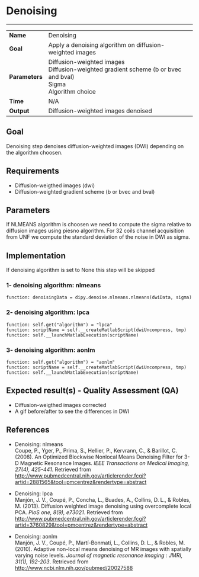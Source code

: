 # Denoising
---

|                |                                                       |
|----------------|-------------------------------------------------------|
|**Name**        | Denoising                                             |
|**Goal**        | Apply a denoising algorithm on diffusion-weighted images |
|**Parameters**  | Diffusion-weighted images <br> Diffusion-weighted gradient scheme (b or bvec and bval) <br> Sigma <br> Algorithm choice |
|**Time**        | N/A                                                   |
|**Output**      | Diffusion-weighted images denoised                             |

## Goal

Denoising step denoises diffusion-weighted images (DWI) depending on the algorithm choosen.

## Requirements

- Diffusion-weigthed images (dwi)
- Diffusion-weighted gradient scheme (b or bvec and bval)

## Parameters

If NLMEANS algorithm is choosen we need to compute the sigma relative to diffusion images using piesno algorithm.
For 32 coils channel acquisition from UNF we compute the standard deviation of the noise in DWI as sigma.

## Implementation

If denoising algorithm is set to None this step will be skipped


### 1- denoising algorithm: nlmeans

```
function: denoisingData = dipy.denoise.nlmeans.nlmeans(dwiData, sigma)
```

### 2- denoising algorithm: lpca

```
function: self.get("algorithm") = "lpca"
function: scriptName = self.__createMatlabScript(dwiUncompress, tmp)
function: self.__launchMatlabExecution(scriptName)
```

### 3- denoising algorithm: aonlm

```
function: self.get("algorithm") = "aonlm"
function: scriptName = self.__createMatlabScript(dwiUncompress, tmp)
function: self.__launchMatlabExecution(scriptName)
```

## Expected result(s) - Quality Assessment (QA)

- Diffusion-weigthed images corrected
- A gif before/after to see the differences in DWI

## References

- Denoising: nlmeans <br>
Coupe, P., Yger, P., Prima, S., Hellier, P., Kervrann, C., & Barillot, C. (2008). An Optimized Blockwise Nonlocal Means Denoising Filter for 3-D Magnetic Resonance Images. *IEEE Transactions on Medical Imaging, 27(4), 425-441*. Retrieved from http://www.pubmedcentral.nih.gov/articlerender.fcgi?artid=2881565&tool=pmcentrez&rendertype=abstract

- Denoising: lpca <br>
Manjón, J. V., Coupé, P., Concha, L., Buades, A., Collins, D. L., & Robles, M. (2013). Diffusion weighted image denoising using overcomplete local PCA. *PloS one, 8(9), e73021*. Retrieved from http://www.pubmedcentral.nih.gov/articlerender.fcgi?artid=3760829&tool=pmcentrez&rendertype=abstract

- Denoising: aonlm <br>
Manjón, J. V., Coupé, P., Martí-Bonmatí, L., Collins, D. L., & Robles, M. (2010). Adaptive non-local means denoising of MR images with spatially varying noise levels. *Journal of magnetic resonance imaging : JMRI, 31(1), 192-203*. Retrieved from http://www.ncbi.nlm.nih.gov/pubmed/20027588
